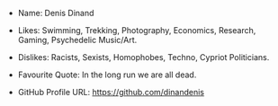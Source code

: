 - Name: Denis Dinand
- Likes: Swimming, Trekking, Photography, Economics, Research, Gaming, Psychedelic Music/Art.
- Dislikes: Racists, Sexists, Homophobes, Techno, Cypriot Politicians.
- Favourite Quote: In the long run we are all dead.

- GitHub Profile URL: https://github.com/dinandenis
